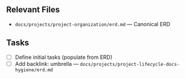 ## Relevant Files

- `docs/projects/project-organization/erd.md` — Canonical ERD

## Tasks

- [ ] Define initial tasks (populate from ERD)
- [ ] Add backlink: umbrella — `docs/projects/project-lifecycle-docs-hygiene/erd.md`
